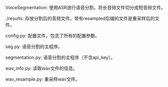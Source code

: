 VoiceSegmentation: 使用ASR进行语音分割，将长音频文件切分成短音频文件。

./results: 存放分割后的音频文件。带有resampled后缀的文件是重采样后的文件。

config.py: 配置文件，包含了所有的配置参数。

seg.py: 语音分割的主程序。

segmentation.py: 语音分割的主程序（不含api_key）。

wav_info.py: 读取wav文件的信息。

wav_resample.py: 重采样wav文件。
